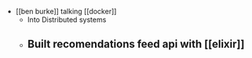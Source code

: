 - [[ben burke]] talking [[docker]]
	- Into Distributed systems
	- Built recomendations feed api with [[elixir]]
		-